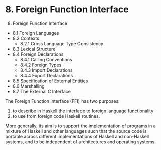 # 8. Foreign Function Interface

8. Foreign Function Interface
  - 8.1 Foreign Languages
  - 8.2 Contexts
    - 8.2.1 Cross Language Type Consistency
  - 8.3 Lexical Structure
  - 8.4 Foreign Declarations
    - 8.4.1 Calling Conventions
    - 8.4.2 Foreign Types
    - 8.4.3 Import Declarations
    - 8.4.4 Export Declarations
  - 8.5 Specification of External Entities
  - 8.6 Marshalling
  - 8.7 The External C Interface


The Foreign Function Interface (FFI) has two purposes:
1. to describe in Haskell the interface to foreign language functionality
2. to use from foreign code Haskell routines.

More generally, its aim is to support the implementation of programs in a mixture of Haskell and other languages such that the source code is portable across different implementations of Haskell and non-Haskell systems, and to be independent of architectures and operating systems.

